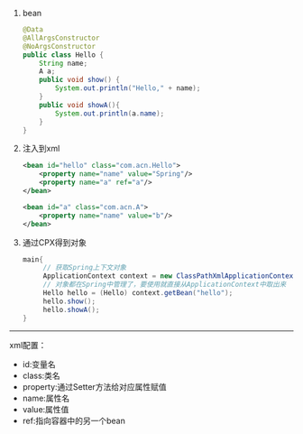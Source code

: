 1. bean
    ```java
    @Data
    @AllArgsConstructor
    @NoArgsConstructor
    public class Hello {
        String name;
        A a;
        public void show() {
            System.out.println("Hello," + name);
        }
        public void showA(){
            System.out.println(a.name);
        }
    } 
    ```
2. 注入到xml
    ```xml
   <bean id="hello" class="com.acn.Hello">
        <property name="name" value="Spring"/>
        <property name="a" ref="a"/>
    </bean>

    <bean id="a" class="com.acn.A">
        <property name="name" value="b"/>
    </bean>
    ```
3. 通过CPX得到对象
   ``` java
   main{
        // 获取Spring上下文对象
        ApplicationContext context = new ClassPathXmlApplicationContext("beans.xml");// 可以传不定参数
        // 对象都在Spring中管理了，要使用就直接从ApplicationContext中取出来
        Hello hello = (Hello) context.getBean("hello");
        hello.show();
        hello.showA();
   }
   ```
<hr>

xml配置：
*    id:变量名
*    class:类名
*    property:通过Setter方法给对应属性赋值
*    name:属性名
*    value:属性值
*    ref:指向容器中的另一个bean